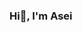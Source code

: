### Hi👋, I'm Asei

<!--
**Asei-3/Asei-3** is a ✨ _special_ ✨ repository because its `README.md` (this file) appears on your GitHub profile.

Here are some ideas to get you started:

- 🔭 I’m currently a student at Toyota Technological Institute.
- 🌱 I’m currently learning Python.

